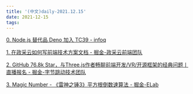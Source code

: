 ```yaml
---
title: '(中文)daily-2021.12.15'
date: 2021-12-15
tags:
---
```


[0. Node.js 替代品 Deno 加入 TC39 - infoq](https://www.infoq.cn/article/ML8eaHJXdEPRN2wXdvyN)

[1. 在政采云如何写前端技术方案文档 - 掘金-政采云前端团队](https://juejin.cn/post/7041713124210114567)

[2. GitHub 76.8k Star，与Three.js作者畅聊前端开发/VR/开源框架的经典问题丨直播报名 - 掘金-字节跳动技术团队](https://juejin.cn/post/7041770739300565000)

[3. Magic Number - 《雷神之锤3》平方根倒数速算法 - 掘金-ELab](https://juejin.cn/post/7041883110245400589)